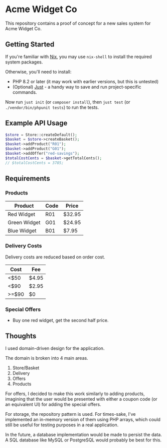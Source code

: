 # Acme Widget Co

This repository contains a proof of concept for a new sales system for Acme Widget Co.

## Getting Started

If you're familiar with [Nix](https://nixos.org/), you may use `nix-shell` to install the required system packages.

Otherwise, you'll need to install:

- PHP 8.2 or later (it may work with earlier versions, but this is untested)
- (Optional) [Just](https://github.com/casey/just) - a handy way to save and run project-specific commands.

Now run `just init` (or `composer install`), then `just test` (or `./vendor/bin/phpunit tests`) to run the tests.

## Example API Usage

```php
$store = Store::createDefault();
$basket = $store->createBasket();
$basket->addProduct("R01");
$basket->addProduct("G01");
$basket->addOffer("red-savings");
$totalCostCents = $basket->getTotalCents();
// $totalCostCents = 3785;
```

## Requirements

### Products

| Product      | Code | Price  |
|--------------|------|--------|
| Red Widget   | R01  | $32.95 |
| Green Widget | G01  | $24.95 |
| Blue Widget  | B01  | $7.95  |

### Delivery Costs

Delivery costs are reduced based on order cost.

| Cost  | Fee   |
|-------|-------|
| <$50  | $4.95 |
| <$90  | $2.95 |
| >=$90 | $0    |

### Special Offers

- Buy one red widget, get the second half price.

## Thoughts

I used domain-driven design for the application.

The domain is broken into 4 main areas.
1. Store/Basket
2. Delivery
3. Offers
4. Products

For offers, I decided to make this work similarly to adding products, 
imagining that the user would be presented with either a coupon code (or an equivalent UI) for adding the special offers.

For storage, the repository pattern is used.
For times-sake, I've implemented an in-memory version of them using PHP arrays,
which could still be useful for testing purposes in a real application.

In the future, a database implementation would be made to persist the data.
A SQL database like MySQL or PostgreSQL would probably be best for this.
